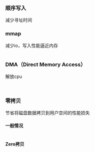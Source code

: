 <h3>顺序写入</h3>
<p>减少寻址时间</p>
<h3>mmap</h3>
<p>减少io，写入性能逼近内存</p>
<img src="https://oss.wyxxt.org.cn/images/2021/09/18/wp_editor_md_804b05e693fea4f3247bfbde861be865.jpg" alt="" />
<h3>DMA（Direct Memory Access）</h3>
<p>解放cpu</p>
<img src="https://oss.wyxxt.org.cn/images/2021/09/18/wp_editor_md_66e53310154eb776f2f10895ab1dd5a2.jpg" alt="" />
<img src="https://oss.wyxxt.org.cn/images/2021/09/18/wp_editor_md_629167b34f5b7073fc5bc9ccc9f8070c.jpg" alt="" />
<h3>零拷贝</h3>
<p>节省将磁盘数据拷贝到用户空间的性能损失</p>
<h4>一般情况</h4>
<img src="https://oss.wyxxt.org.cn/images/2021/09/18/wp_editor_md_521275edb72fcd68478c9e5a33b89721.jpg" alt="" />
<h4>Zero拷贝</h4>
<img src="https://oss.wyxxt.org.cn/images/2021/09/18/wp_editor_md_1a5a0d9975b74a963dc234d759c4bdd2.jpg" alt="" />